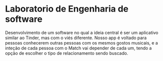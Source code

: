 # Laboratorio de Engenharia de software

Desenvolvimento de um software no qual a ideia central é ser um aplicativo similar ao Tinder, mas com o viés diferente.
Nosso app é voltado para pessoas conhecerem outras pessoas com os mesmos gostos musicais, e a inteção de cada pessoa com o Match vai depender de cada um, tendo a opção de escolher o tipo de relacionamento sendo buscado.
